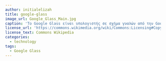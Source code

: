 ```yaml
---
author: initialelizah
title: google-glass
image_url: Google_Glass_Main.jpg
caption: 'Το Google Glass είναι υπολογιστής σε σχήμα γυαλών από την Google, με σκοπό την εμπειρία της επαυξημένης πραγματικότητας. Έχει πολλές δυνατότητες των smartphone όπως να τραβάει φωτογραφίες, βίντεο, ενημέρωση καιρού, ειδήσεων, κ.α. Κυκλοφόρησαν ως πρωτότυπο το 2014 και το 2015 σταμάτησε η κατασκευή τους. Το 2019 ανακοινώθηκε η δεύτερη έκδοση των Google Glass, τη Google Glass Enterprise Edition 2. '
license_url: 'https://commons.wikimedia.org/wiki/Commons:Licensing#Copyright_rules'
license_text: Commons Wikipedia
categories:
  - technology
tags:
  - Google Glass
---
```

